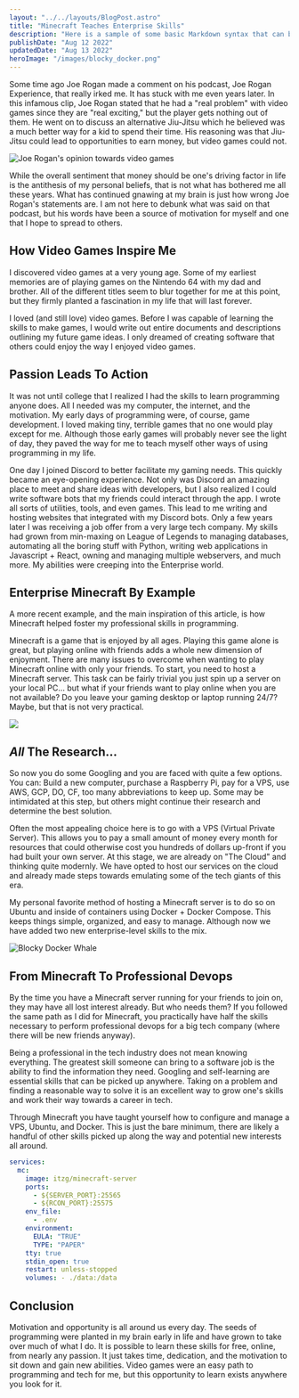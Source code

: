 ```yaml
---
layout: "../../layouts/BlogPost.astro"
title: "Minecraft Teaches Enterprise Skills"
description: "Here is a sample of some basic Markdown syntax that can be used when writing Markdown content in Astro."
publishDate: "Aug 12 2022"
updatedDate: "Aug 13 2022"
heroImage: "/images/blocky_docker.png"
---
```


Some time ago Joe Rogan made a comment on his podcast, Joe Rogan Experience, that really irked me. It has stuck with me even years later. In this infamous clip, Joe Rogan stated that he had a "real problem" with video games since they are "real exciting," but the player gets nothing out of them. He went on to discuss an alternative Jiu-Jitsu which he believed was a much better way for a kid to spend their time. His reasoning was that Jiu-Jitsu could lead to opportunities to earn money, but video games could not.

![Joe Rogan's opinion towards video games](https://www.youtube.com/watch?time_continue=67&v=P_SkUqOVP-0&feature=emb_title)

While the overall sentiment that money should be one's driving factor in life is the antithesis of my personal beliefs, that is not what has bothered me all these years. What has continued gnawing at my brain is just how wrong Joe Rogan's statements are. I am not here to debunk what was said on that podcast, but his words have been a source of motivation for myself and one that I hope to spread to others.

## How Video Games Inspire Me

I discovered video games at a very young age. Some of my earliest memories are of playing games on the Nintendo 64 with my dad and brother. All of the different titles seem to blur together for me at this point, but they firmly planted a fascination in my life that will last forever.

I loved (and still love) video games. Before I was capable of learning the skills to make games, I would write out entire documents and descriptions outlining my future game ideas. I only dreamed of creating software that others could enjoy the way I enjoyed video games.

## Passion Leads To Action

It was not until college that I realized I had the skills to learn programming anyone does. All I needed was my computer, the internet, and the motivation. My early days of programming were, of course, game development. I loved making tiny, terrible games that no one would play except for me. Although those early games will probably never see the light of day, they paved the way for me to teach myself other ways of using programming in my life.

One day I joined Discord to better facilitate my gaming needs. This quickly became an eye-opening experience. Not only was Discord an amazing place to meet and share ideas with developers, but I also realized I could write software bots that my friends could interact through the app. I wrote all sorts of utilities, tools, and even games. This lead to me writing and hosting websites that integrated with my Discord bots. Only a few years later I was receiving a job offer from a very large tech company. My skills had grown from min-maxing on League of Legends to managing databases, automating all the boring stuff with Python, writing web applications in Javascript + React, owning and managing multiple webservers, and much more. My abilities were creeping into the Enterprise world.

## Enterprise Minecraft By Example

A more recent example, and the main inspiration of this article, is how Minecraft helped foster my professional skills in programming.

Minecraft is a game that is enjoyed by all ages. Playing this game alone is great, but playing online with friends adds a whole new dimension of enjoyment. There are many issues to overcome when wanting to play Minecraft online with only your friends. To start, you need to host a Minecraft server. This task can be fairly trivial you just spin up a server on your local PC... but what if your friends want to play online when you are not available? Do you leave your gaming desktop or laptop running 24/7? Maybe, but that is not very practical.

![](https://miro.medium.com/max/1400/0*vSIi5NUdbiXlV6f7.png)

## *All* The Research…
So now you do some Googling and you are faced with quite a few options. You can: Build a new computer, purchase a Raspberry Pi, pay for a VPS, use AWS, GCP, DO, CF, too many abbreviations to keep up. Some may be intimidated at this step, but others might continue their research and determine the best solution.

Often the most appealing choice here is to go with a VPS (Virtual Private Server). This allows you to pay a small amount of money every month for resources that could otherwise cost you hundreds of dollars up-front if you had built your own server. At this stage, we are already on "The Cloud" and thinking quite modernly. We have opted to host our services on the cloud and already made steps towards emulating some of the tech giants of this era.

My personal favorite method of hosting a Minecraft server is to do so on Ubuntu and inside of containers using Docker + Docker Compose. This keeps things simple, organized, and easy to manage. Although now we have added two new enterprise-level skills to the mix.

![Blocky Docker Whale](https://miro.medium.com/max/1000/1*zB79QISxpHpCebztNx2tLA.png)

## From Minecraft To Professional Devops

By the time you have a Minecraft server running for your friends to join on, they may have all lost interest already. But who needs them? If you followed the same path as I did for Minecraft, you practically have half the skills necessary to perform professional devops for a big tech company (where there will be new friends anyway).

Being a professional in the tech industry does not mean knowing everything. The greatest skill someone can bring to a software job is the ability to find the information they need. Googling and self-learning are essential skills that can be picked up anywhere. Taking on a problem and finding a reasonable way to solve it is an excellent way to grow one's skills and work their way towards a career in tech.

Through Minecraft you have taught yourself how to configure and manage a VPS, Ubuntu, and Docker. This is just the bare minimum, there are likely a handful of other skills picked up along the way and potential new interests all around.

```yaml
services:  
  mc:    
    image: itzg/minecraft-server    
    ports:      
      - ${SERVER_PORT}:25565      
      - ${RCON_PORT}:25575    
    env_file:      
      - .env    
    environment:      
      EULA: "TRUE"      
      TYPE: "PAPER"    
    tty: true    
    stdin_open: true    
    restart: unless-stopped    
    volumes: - ./data:/data
```

## Conclusion

Motivation and opportunity is all around us every day. The seeds of programming were planted in my brain early in life and have grown to take over much of what I do. It is possible to learn these skills for free, online, from nearly any passion. It just takes time, dedication, and the motivation to sit down and gain new abilities. Video games were an easy path to programming and tech for me, but this opportunity to learn exists anywhere you look for it.
